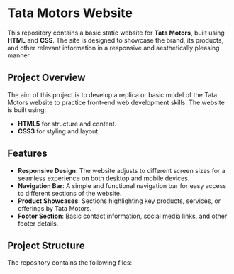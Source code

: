 # Tata Motors Website

This repository contains a basic static website for **Tata Motors**, built using **HTML** and **CSS**. The site is designed to showcase the brand, its products, and other relevant information in a responsive and aesthetically pleasing manner.

## Project Overview

The aim of this project is to develop a replica or basic model of the Tata Motors website to practice front-end web development skills. The website is built using:

- **HTML5** for structure and content.
- **CSS3** for styling and layout.

## Features

- **Responsive Design**: The website adjusts to different screen sizes for a seamless experience on both desktop and mobile devices.
- **Navigation Bar**: A simple and functional navigation bar for easy access to different sections of the website.
- **Product Showcases**: Sections highlighting key products, services, or offerings by Tata Motors.
- **Footer Section**: Basic contact information, social media links, and other footer details.

## Project Structure

The repository contains the following files:
